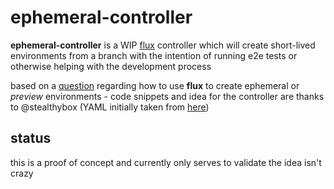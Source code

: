 # ephemeral-controller
**ephemeral-controller** is a WIP [flux](https://github.com/fluxcd/flux2) controller which will create short-lived environments from a branch with the intention of running e2e tests or otherwise helping with the development process

based on a [question](https://github.com/fluxcd/flux2/discussions/8310) regarding how to use **flux** to create ephemeral or _preview_ environments - code snippets and idea for the controller are thanks to @stealthybox (YAML initially taken from [here](https://github.com/fluxcd/flux2/blob/e6132e3/manifests/integrations/registry-credentials-sync/_base/sync.yaml#L58-L84))

## status

this is a proof of concept and currently only serves to validate the idea isn't crazy
